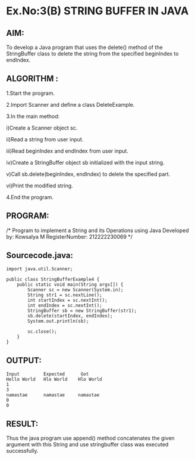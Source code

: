 # Ex.No:3(B) STRING BUFFER IN JAVA

## AIM:

To develop a Java program that uses the delete() method of the StringBuffer class to delete the string from the specified beginIndex to endIndex.

## ALGORITHM :

1.Start the program.

2.Import Scanner and define a class DeleteExample.

3.In the main method:

i)Create a Scanner object sc.

ii)Read a string from user input.

iii)Read beginIndex and endIndex from user input.

iv)Create a StringBuffer object sb initialized with the input string.

v)Call sb.delete(beginIndex, endIndex) to delete the specified part.

vi)Print the modified string.

4.End the program.

## PROGRAM:

/*
Program to implement a String and its Operations using Java
Developed by: Kowsalya M
RegisterNumber:  212222230069
*/

## Sourcecode.java:

```
import java.util.Scanner;

public class StringBufferExample4 {
    public static void main(String args[]) {
        Scanner sc = new Scanner(System.in);
        String str1 = sc.nextLine();
        int startIndex = sc.nextInt();
        int endIndex = sc.nextInt();
        StringBuffer sb = new StringBuffer(str1);
        sb.delete(startIndex, endIndex);
        System.out.println(sb);

        sc.close();
    }
}
```



## OUTPUT:
```
Input	      Expected	    Got
Hello World   Hlo World    Hlo World
1
3
namastae      namastae     namastae
0
0
```


## RESULT:
Thus the java program use append() method concatenates the given argument with this String and use stringbuffer class was executed successfully.
